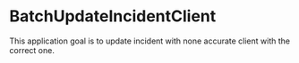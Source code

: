 # BatchUpdateIncidentClient

This application goal is to update incident with none accurate client with the correct one.

